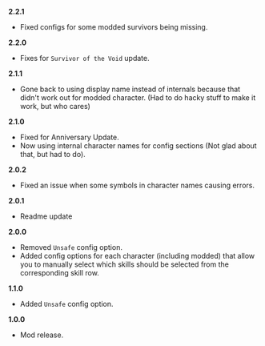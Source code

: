 **2.2.1**

* Fixed configs for some modded survivors being missing.

**2.2.0**

* Fixes for `Survivor of the Void` update.

**2.1.1**

* Gone back to using display name instead of internals because that didn't work out for modded character. (Had to do hacky stuff to make it work, but who cares)

**2.1.0**

* Fixed for Anniversary Update.
* Now using internal character names for config sections (Not glad about that, but had to do).

**2.0.2**

* Fixed an issue when some symbols in character names causing errors.

**2.0.1**

* Readme update

**2.0.0**

* Removed `Unsafe` config option.
* Added config options for each character (including modded) that allow you to manually select which skills should be selected from the corresponding skill row. 

**1.1.0**

* Added `Unsafe` config option.

**1.0.0**

* Mod release.